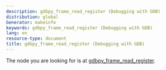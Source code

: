 ```yaml
---
description: gdbpy_frame_read_register (Debugging with GDB)
distribution: global
Generator: makeinfo
keywords: gdbpy_frame_read_register (Debugging with GDB)
lang: en
resource-type: document
title: gdbpy_frame_read_register (Debugging with GDB)
---
```

The node you are looking for is at [gdbpy_frame_read_register](Frames-In-Python.html#gdbpy_005fframe_005fread_005fregister).
